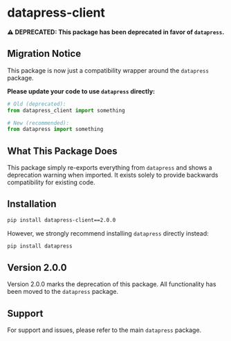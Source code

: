 # datapress-client

**⚠️ DEPRECATED: This package has been deprecated in favor of `datapress`.**

## Migration Notice

This package is now just a compatibility wrapper around the `datapress` package. 

**Please update your code to use `datapress` directly:**

```python
# Old (deprecated):
from datapress_client import something

# New (recommended):  
from datapress import something
```

## What This Package Does

This package simply re-exports everything from `datapress` and shows a deprecation warning when imported. It exists solely to provide backwards compatibility for existing code.

## Installation

```bash
pip install datapress-client==2.0.0
```

However, we strongly recommend installing `datapress` directly instead:

```bash
pip install datapress
```

## Version 2.0.0

Version 2.0.0 marks the deprecation of this package. All functionality has been moved to the `datapress` package.

## Support

For support and issues, please refer to the main `datapress` package.
